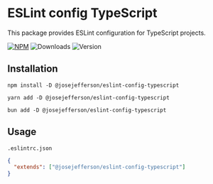 # ESLint config TypeScript

This package provides ESLint configuration for TypeScript projects.

[![NPM](https://img.shields.io/badge/NPM-%23CB3837.svg?style=for-the-badge&logo=npm&logoColor=white)](https://www.npmjs.com/package/@josejefferson/eslint-config-typescript)
![Downloads](https://img.shields.io/npm/dm/@josejefferson/eslint-config-typescript?style=for-the-badge)
![Version](https://img.shields.io/npm/v/@josejefferson/eslint-config-typescript?style=for-the-badge&label=Version)

## Installation

```fish
npm install -D @josejefferson/eslint-config-typescript

yarn add -D @josejefferson/eslint-config-typescript

bun add -D @josejefferson/eslint-config-typescript
```

## Usage

`.eslintrc.json`

```json
{
  "extends": ["@josejefferson/eslint-config-typescript"]
}
```

